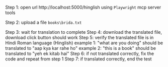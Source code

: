 Step 1: open url http://localhost:5000/hinglish 
using `Playwright` mcp server tools

Step 2: upload a file `books\brida.txt`

Step 3: wait for translation to complete
Step 4: download the translated file, download click button should work
Step 5: verify the translated file is in Hindi Roman language (Hinglish)
example 1: "what are you doing" should be translated to "aap kya kar rahe ho"
example 2: "this is a book" should be translated to "yeh ek kitab hai"
Step 6: if not translated correctly, fix the code and  repeat from step 1
Step 7: if translated correctly, end the test
